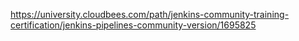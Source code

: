 








https://university.cloudbees.com/path/jenkins-community-training-certification/jenkins-pipelines-community-version/1695825
